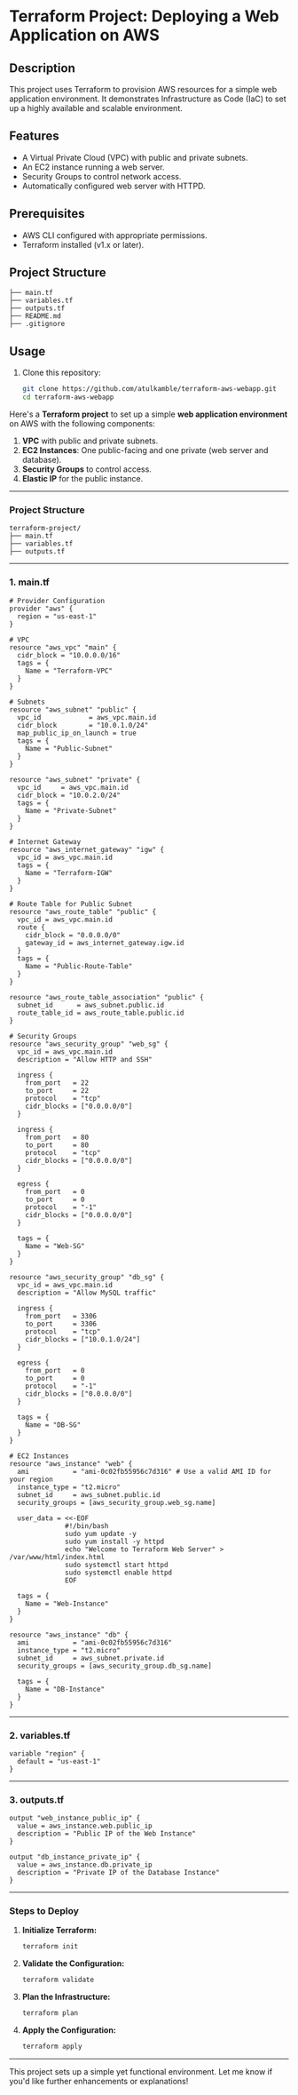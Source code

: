 # Terraform Project: Deploying a Web Application on AWS

## Description
This project uses Terraform to provision AWS resources for a simple web application environment. It demonstrates Infrastructure as Code (IaC) to set up a highly available and scalable environment.

## Features
- A Virtual Private Cloud (VPC) with public and private subnets.
- An EC2 instance running a web server.
- Security Groups to control network access.
- Automatically configured web server with HTTPD.

## Prerequisites
- AWS CLI configured with appropriate permissions.
- Terraform installed (v1.x or later).

## Project Structure
```
├── main.tf
├── variables.tf
├── outputs.tf
├── README.md
├── .gitignore
```

## Usage

1. Clone this repository:
   ```bash
   git clone https://github.com/atulkamble/terraform-aws-webapp.git
   cd terraform-aws-webapp
   ```

Here's a **Terraform project** to set up a simple **web application environment** on AWS with the following components: 

1. **VPC** with public and private subnets.  
2. **EC2 Instances**: One public-facing and one private (web server and database).  
3. **Security Groups** to control access.  
4. **Elastic IP** for the public instance.

---

### **Project Structure**
```
terraform-project/
├── main.tf
├── variables.tf
├── outputs.tf
```

---

### **1. main.tf**
```hcl
# Provider Configuration
provider "aws" {
  region = "us-east-1"
}

# VPC
resource "aws_vpc" "main" {
  cidr_block = "10.0.0.0/16"
  tags = {
    Name = "Terraform-VPC"
  }
}

# Subnets
resource "aws_subnet" "public" {
  vpc_id            = aws_vpc.main.id
  cidr_block        = "10.0.1.0/24"
  map_public_ip_on_launch = true
  tags = {
    Name = "Public-Subnet"
  }
}

resource "aws_subnet" "private" {
  vpc_id     = aws_vpc.main.id
  cidr_block = "10.0.2.0/24"
  tags = {
    Name = "Private-Subnet"
  }
}

# Internet Gateway
resource "aws_internet_gateway" "igw" {
  vpc_id = aws_vpc.main.id
  tags = {
    Name = "Terraform-IGW"
  }
}

# Route Table for Public Subnet
resource "aws_route_table" "public" {
  vpc_id = aws_vpc.main.id
  route {
    cidr_block = "0.0.0.0/0"
    gateway_id = aws_internet_gateway.igw.id
  }
  tags = {
    Name = "Public-Route-Table"
  }
}

resource "aws_route_table_association" "public" {
  subnet_id      = aws_subnet.public.id
  route_table_id = aws_route_table.public.id
}

# Security Groups
resource "aws_security_group" "web_sg" {
  vpc_id = aws_vpc.main.id
  description = "Allow HTTP and SSH"

  ingress {
    from_port   = 22
    to_port     = 22
    protocol    = "tcp"
    cidr_blocks = ["0.0.0.0/0"]
  }

  ingress {
    from_port   = 80
    to_port     = 80
    protocol    = "tcp"
    cidr_blocks = ["0.0.0.0/0"]
  }

  egress {
    from_port   = 0
    to_port     = 0
    protocol    = "-1"
    cidr_blocks = ["0.0.0.0/0"]
  }

  tags = {
    Name = "Web-SG"
  }
}

resource "aws_security_group" "db_sg" {
  vpc_id = aws_vpc.main.id
  description = "Allow MySQL traffic"

  ingress {
    from_port   = 3306
    to_port     = 3306
    protocol    = "tcp"
    cidr_blocks = ["10.0.1.0/24"]
  }

  egress {
    from_port   = 0
    to_port     = 0
    protocol    = "-1"
    cidr_blocks = ["0.0.0.0/0"]
  }

  tags = {
    Name = "DB-SG"
  }
}

# EC2 Instances
resource "aws_instance" "web" {
  ami           = "ami-0c02fb55956c7d316" # Use a valid AMI ID for your region
  instance_type = "t2.micro"
  subnet_id     = aws_subnet.public.id
  security_groups = [aws_security_group.web_sg.name]

  user_data = <<-EOF
              #!/bin/bash
              sudo yum update -y
              sudo yum install -y httpd
              echo "Welcome to Terraform Web Server" > /var/www/html/index.html
              sudo systemctl start httpd
              sudo systemctl enable httpd
              EOF

  tags = {
    Name = "Web-Instance"
  }
}

resource "aws_instance" "db" {
  ami           = "ami-0c02fb55956c7d316"
  instance_type = "t2.micro"
  subnet_id     = aws_subnet.private.id
  security_groups = [aws_security_group.db_sg.name]

  tags = {
    Name = "DB-Instance"
  }
}
```

---

### **2. variables.tf**
```hcl
variable "region" {
  default = "us-east-1"
}
```

---

### **3. outputs.tf**
```hcl
output "web_instance_public_ip" {
  value = aws_instance.web.public_ip
  description = "Public IP of the Web Instance"
}

output "db_instance_private_ip" {
  value = aws_instance.db.private_ip
  description = "Private IP of the Database Instance"
}
```

---

### **Steps to Deploy**
1. **Initialize Terraform:**
   ```bash
   terraform init
   ```

2. **Validate the Configuration:**
   ```bash
   terraform validate
   ```

3. **Plan the Infrastructure:**
   ```bash
   terraform plan
   ```

4. **Apply the Configuration:**
   ```bash
   terraform apply
   ```

---

This project sets up a simple yet functional environment. Let me know if you'd like further enhancements or explanations!
   

